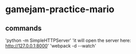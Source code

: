 # gamejam-practice-mario

## commands
'python -m SimpleHTTPServer'
'it will open the server here: http://127.0.0.1:8000'
'webpack -d --watch'
